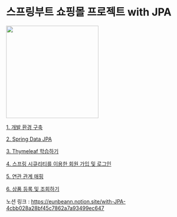 # 스프링부트 쇼핑몰 프로젝트 with JPA


<img src="https://user-images.githubusercontent.com/65286685/201610115-6291916f-5c64-45ec-a258-6b62e46764cc.png" width="250" height="250">


[1. 개발 환경 구축](https://www.notion.so/1-8845e892d018469287e94a966c942ee4)

[2. Spring Data JPA](https://www.notion.so/2-Spring-Data-JPA-1-897e1330a000488fbf21b98149087a15)

[3. Thymeleaf 학습하기](https://www.notion.so/3-Thymeleaf-4fadfe94b0cb43ecb378ee0d842ce3db)

[4. 스프링 시큐리티를 이용한 회원 가입 및 로그인](https://www.notion.so/4-cfc1b6eb273f4e70b5e5d969a9db7d8d)

[5. 연관 관계 매핑](https://www.notion.so/5-8a24e7352c444d23818185b9db40602c)

[6. 상품 등록 및 조회하기](https://www.notion.so/6-dab3be3cd14f4bd69f0d00bfeb745beb)

노션 링크 : https://eunbeann.notion.site/with-JPA-4cbb028a28bf45c7862a7a93499ec647
